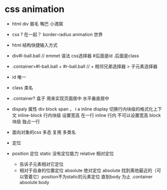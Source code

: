 
# css animation


- html
div
眉毛
嘴巴
小酒窝

- css
? 在一起？
border-radius 
animation 世界


- html 结构快捷输入方式
-  div#l-ball.ball  // emmet 语法  css选择器   #后面是id  .后面是class
- .container>#l-ball.ball + #r-ball.ball  // + 相邻兄弟选择器 > 子元素选择器
 - id 唯一
 - class 类名
 - .container?
  盒子 用来实现页面居中
  水平垂直居中

  - dispaly 属性
  div block 
  span ， i a  inline
  display 切换行内块级的格式化上下文
  inline-block 行内块级 设置宽高 在一行
  inline 行内 不可以设置宽高
  block  块级 独占一行 

  - 面向对象的css
  多态 
  复用  多类名 
  - 定位 
   - position 定位
    static 没有定位能力
    relative 相对定位
      - 告诉子元素相对它定位
      - 相对于自身的位置定位
    absolute 绝对定位
    absolute 找到离他最近的（可以管着它）position不为static的元素定位
    直到body 为止 
    .container absolute  body

